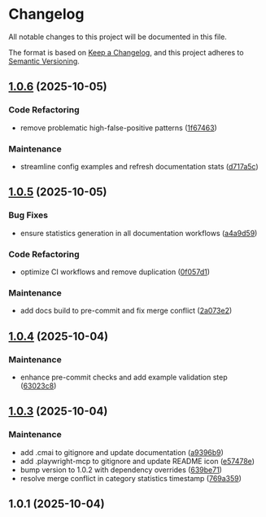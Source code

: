# Changelog

All notable changes to this project will be documented in this file.

The format is based on [Keep a Changelog](https://keepachangelog.com/en/1.0.0/),
and this project adheres to [Semantic Versioning](https://semver.org/spec/v2.0.0.html).



## [1.0.6](https://github.com/alexwhin/redactum/compare/v1.0.5...v1.0.6) (2025-10-05)

### Code Refactoring

* remove problematic high-false-positive patterns ([1f67463](https://github.com/alexwhin/redactum/commit/1f67463ee4096cf7cb393ce3c60c5cbfb75e15ae))

### Maintenance

* streamline config examples and refresh documentation stats ([d717a5c](https://github.com/alexwhin/redactum/commit/d717a5c9cb3ea08aaa573083c29108c7aac7881f))

## [1.0.5](https://github.com/alexwhin/redactum/compare/v1.0.4...v1.0.5) (2025-10-05)

### Bug Fixes

* ensure statistics generation in all documentation workflows ([a4a9d59](https://github.com/alexwhin/redactum/commit/a4a9d59b49cb1d7133fc5c6d021994e416a24978))

### Code Refactoring

* optimize CI workflows and remove duplication ([0f057d1](https://github.com/alexwhin/redactum/commit/0f057d1f51e5aec631fc40085ec8b1ae7f3b19da))

### Maintenance

* add docs build to pre-commit and fix merge conflict ([2a073e2](https://github.com/alexwhin/redactum/commit/2a073e20f6a29ac6a9fc834da0e045df7b954d4d))

## [1.0.4](https://github.com/alexwhin/redactum/compare/v1.0.3...v1.0.4) (2025-10-04)

### Maintenance

* enhance pre-commit checks and add example validation step ([63023c8](https://github.com/alexwhin/redactum/commit/63023c8daee327b5667618e6bb5075af48976a97))

## [1.0.3](https://github.com/alexwhin/redactum/compare/v1.0.1...v1.0.3) (2025-10-04)

### Maintenance

* add .cmai to gitignore and update documentation ([a9396b9](https://github.com/alexwhin/redactum/commit/a9396b946f7ecac6fc091da9f8a92ad1d80f3d6c))
* add .playwright-mcp to gitignore and update README icon ([e57478e](https://github.com/alexwhin/redactum/commit/e57478ebd8d3683808aae3535fd5bd5b5c583394))
* bump version to 1.0.2 with dependency overrides ([639be71](https://github.com/alexwhin/redactum/commit/639be710332e2ee80c525f81c80af17d2a8b1bf7))
* resolve merge conflict in category statistics timestamp ([769a359](https://github.com/alexwhin/redactum/commit/769a3590d2051f4956a3fafaf71108c144f6eba1))

## 1.0.1 (2025-10-04)
